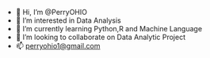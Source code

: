 - 👋 Hi, I’m @PerryOHIO
- 👀 I’m interested in Data Analysis 
- 🌱 I’m currently learning Python,R and Machine Language
- 💞️ I’m looking to collaborate on Data Analytic Project
- 📫  perryohio1@gmail.com 

<!---
PerryOHIO/PerryOHIO is a ✨ special ✨ repository because its `README.md` (this file) appears on your GitHub profile.
You can click the Preview link to take a look at your changes.
--->

